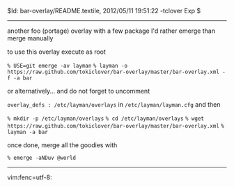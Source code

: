 $Id: bar-overlay/README.textile, 2012/05/11 19:51:22 -tclover Exp $

---

another foo (portage) overlay with a few package I'd rather emerge than merge manually

to use this overlay execute as root

`% USE=git emerge -av layman`
`% layman -o https://raw.github.com/tokiclover/bar-overlay/master/bar-overlay.xml -f -a bar`

or alternatively... and do not forget to uncomment 

`overlay_defs : /etc/layman/overlays` in `/etc/layman/layman.cfg` and then

`% mkdir -p /etc/layman/overlays`
`% cd /etc/layman/overlays`
`% wget https://raw.github.com/tokiclover/bar-overlay/master/bar-overlay.xml`
`% layman -a bar`

once done, merge all the goodies with

`% emerge -aNDuv @world`

---

vim:fenc=utf-8:
